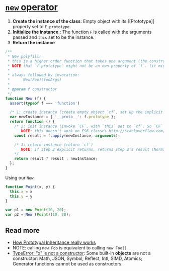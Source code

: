 # [`new` operator](https://developer.mozilla.org/en-US/docs/Web/JavaScript/Reference/Operators/new)
1. **Create the instance of the class**: Empty object with its [[Prototype]] property set to `F.prototype`.
2. **Initialize the instance.**: The function `F` is called with the arguments passed and `this` set to be the instance.
3. **Return the instance**

```js
/**
 * New polyfill:
 * this is a higher order function that takes one argument (the constructor function `f`) and returns a function that takes the constructor function's arguments. In the function the instance is initialized by `f`.
 * NOTE that `f.prototype` might not be an own property of `f`. (it might need to look up the prototype chain)
 *
 * always followed by invocation:
 * 		New(Foo)(fooArgs)
 *
 * @param f constructor
 */
function New (f) {
  assert(typeof f === 'function')

  /* 1: create instance (create empty object `cf`, set up the implicit link from `cf` to CF<sub>P</sub> ) */
  var newInstance = { '__proto__': f.prototype };
  return function () {
    /* 2: init instance (invoke `CF`, with `this` set to `cf`. So `CF` can setup `cf`'s initial state.
       NOTE: this doesn't work on ES6 classes http://stackoverflow.com/a/30689872/626126) */
    const result = f.apply(newInstance, arguments);

    /* 3: return instance (return `cf`)
       NOTE: if step 2 explicit returns, returns step 2's result (Normally constructors don't return a value)
    */
    return result ? result : newInstance;
  };
}
```

Using our `New`:
```js
function Point(x, y) {
  this.x = x
  this.y = y  
}

var p1 = new Point(10, 20);
var p2 = New (Point)(10, 20);
```

## Read more
- [How Prototypal Inheritance really works](http://blog.vjeux.com/2011/javascript/how-prototypal-inheritance-really-works.html)
- NOTE: calling `new Foo` is equivalent to calling `new Foo()`
- [TypeError: "x" is not a constructor](https://developer.mozilla.org/en-US/docs/Web/JavaScript/Reference/Errors/Not_a_constructor): Some built-in **objects** are not a constructor: Math, JSON, Symbol, Reflect, Intl, SIMD, Atomics; Generator functions cannot be used as constructors.
